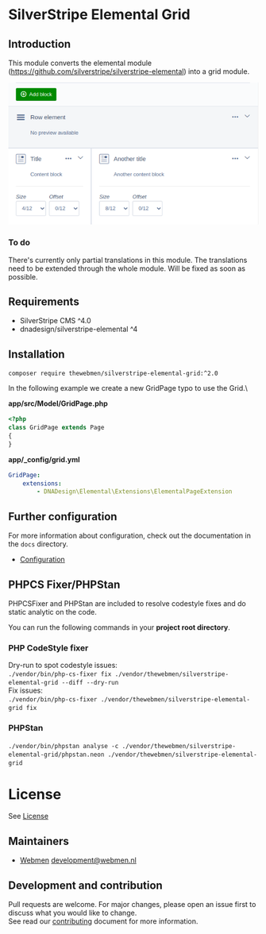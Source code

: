 # SilverStripe Elemental Grid

## Introduction

This module converts the elemental module (https://github.com/silverstripe/silverstripe-elemental) into a grid module.

![Overview](docs/images/screen01.png)
### To do
There's currently only partial translations in this module. The translations need to be extended through the whole module. Will be fixed as soon as possible.

## Requirements

* SilverStripe CMS ^4.0
* dnadesign/silverstripe-elemental ^4

## Installation
```
composer require thewebmen/silverstripe-elemental-grid:^2.0
```

In the following example we create a new GridPage typo to use the Grid.\

**app/src/Model/GridPage.php**
```php
<?php
class GridPage extends Page
{
}
```
**app/_config/grid.yml**
```yaml
GridPage:
    extensions:
        - DNADesign\Elemental\Extensions\ElementalPageExtension
```

## Further configuration
For more information about configuration, check out the documentation in the `docs` directory.

* [Configuration](docs/configuration.md)

## PHPCS Fixer/PHPStan
PHPCSFixer and PHPStan are included to resolve codestyle fixes and do static analytic on the code.

You can run the following commands in your **project root directory**.

### PHP CodeStyle fixer
Dry-run to spot codestyle issues:\
`./vendor/bin/php-cs-fixer fix ./vendor/thewebmen/silverstripe-elemental-grid --diff --dry-run`\
Fix issues:\
`./vendor/bin/php-cs-fixer ./vendor/thewebmen/silverstripe-elemental-grid fix`

### PHPStan
`./vendor/bin/phpstan analyse -c ./vendor/thewebmen/silverstripe-elemental-grid/phpstan.neon ./vendor/thewebmen/silverstripe-elemental-grid`

# License
See [License](LICENSE)

## Maintainers
* [Webmen](https://www.webmen.nl/) <development@webmen.nl>

## Development and contribution
Pull requests are welcome. For major changes, please open an issue first to discuss what you would like to change.\
See read our [contributing](CONTRIBUTING.md) document for more information.
